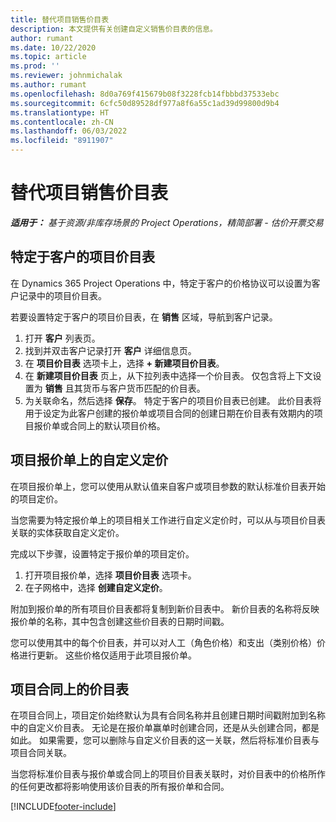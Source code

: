 ```yaml
---
title: 替代项目销售价目表
description: 本文提供有关创建自定义销售价目表的信息。
author: rumant
ms.date: 10/22/2020
ms.topic: article
ms.prod: ''
ms.reviewer: johnmichalak
ms.author: rumant
ms.openlocfilehash: 8d0a769f415679b08f3228fcb14fbbbd37533ebc
ms.sourcegitcommit: 6cfc50d89528df977a8f6a55c1ad39d99800d9b4
ms.translationtype: HT
ms.contentlocale: zh-CN
ms.lasthandoff: 06/03/2022
ms.locfileid: "8911907"
---
```

# <a name="override-project-sales-price-lists"></a>替代项目销售价目表

_**适用于：** 基于资源/非库存场景的 Project Operations，精简部署 - 估价开票交易_

## <a name="customer-specific-project-price-lists"></a>特定于客户的项目价目表

在 Dynamics 365 Project Operations 中，特定于客户的价格协议可以设置为客户记录中的项目价目表。

若要设置特定于客户的项目价目表，在 **销售** 区域，导航到客户记录。

1. 打开 **客户** 列表页。
2. 找到并双击客户记录打开 **客户** 详细信息页。
3. 在 **项目价目表** 选项卡上，选择 **+ 新建项目价目表**。
4. 在 **新建项目价目表** 页上，从下拉列表中选择一个价目表。 仅包含将上下文设置为 **销售** 且其货币与客户货币匹配的价目表。
5. 为关联命名，然后选择 **保存**。 特定于客户的项目价目表已创建。 此价目表将用于设定为此客户创建的报价单或项目合同的创建日期在价目表有效期内的项目报价单或合同上的默认项目价格。

## <a name="custom-pricing-on-project-quotes"></a>项目报价单上的自定义定价

在项目报价单上，您可以使用从默认值来自客户或项目参数的默认标准价目表开始的项目定价。

当您需要为特定报价单上的项目相关工作进行自定义定价时，可以从与项目价目表关联的实体获取自定义定价。

完成以下步骤，设置特定于报价单的项目定价。

1. 打开项目报价单，选择 **项目价目表** 选项卡。
2. 在子网格中，选择 **创建自定义定价**。

附加到报价单的所有项目价目表都将复制到新价目表中。 新价目表的名称将反映报价单的名称，其中包含创建这些价目表的日期时间戳。

您可以使用其中的每个价目表，并可以对人工（角色价格）和支出（类别价格）价格进行更新。 这些价格仅适用于此项目报价单。

## <a name="price-lists-on-a-project-contract"></a>项目合同上的价目表

在项目合同上，项目定价始终默认为具有合同名称并且创建日期时间戳附加到名称中的自定义价目表。 无论是在报价单赢单时创建合同，还是从头创建合同，都是如此。 如果需要，您可以删除与自定义价目表的这一关联，然后将标准价目表与项目合同关联。

当您将标准价目表与报价单或合同上的项目价目表关联时，对价目表中的价格所作的任何更改都将影响使用该价目表的所有报价单和合同。


[!INCLUDE[footer-include](../includes/footer-banner.md)]